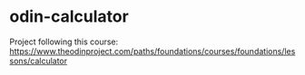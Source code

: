 # odin-calculator
Project following this course: https://www.theodinproject.com/paths/foundations/courses/foundations/lessons/calculator
